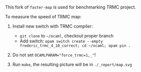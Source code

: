 This fork of `faster-map` is used for benchmarking TRMC project.

To measure the speed of TRMC map:

1. Install new switch with TRMC compiler:
    * `git clone` to `~/ocaml`, checkout proper branch
    * Add switch: `opam switch create --empty frederic_trmc_4_10_correct; cd ~/ocaml; opam pin .`

2. Do not set `OCAMLPARAM="force_trmc=1,_"`!

3. Run `make`, the resulting picture will be in `./_report/map.svg`
